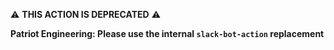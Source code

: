 ⚠️ **THIS ACTION IS DEPRECATED** ⚠️

**Patriot Engineering: Please use the internal `slack-bot-action` replacement**
